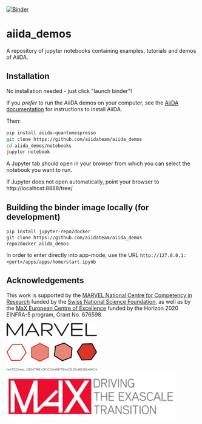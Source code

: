 [![Binder](https://mybinder.org/badge.svg)](https://mybinder.org/v2/gh/aiidateam/aiida_demos/master/?urlpath=apps/apps/home/start.ipynb)
# aiida_demos
A repository of jupyter notebooks containing examples, tutorials and demos of AiiDA.

## Installation

No installation needed - just click "launch binder"!

If you *prefer* to run the AiiDA demos on your computer,
see the [AiiDA documentation](https://aiida-core.readthedocs.io/en/stable/)
for instructions to install AiiDA. 

Then:
```bash
pip install aiida-quantumespresso
git clone https://github.com/aiidateam/aiida_demos
cd aiida_demos/notebooks
jupyter notebook
```
A Jupyter tab should open in your browser from which you can select the notebook you want to run.

If Jupyter does not open automatically, point your browser to http://localhost:8888/tree/

## Building the binder image locally (for development)

```
pip install jupyter-repo2docker
git clone https://github.com/aiidateam/aiida_demos
repo2docker aiida_demos
```

In order to enter directly into app-mode, use the URL
`http://127.0.0.1:<port>/apps/apps/home/start.ipynb`

## Acknowledgements

This work is supported by the [MARVEL National Centre for Competency in
Research](<http://nccr-marvel.ch>) funded by the [Swiss National
Science Foundation](<http://www.snf.ch/en>), as well as by the [MaX
European Centre of Excellence](<http://www.max-centre.eu/>) funded by
the Horizon 2020 EINFRA-5 program, Grant No. 676598.

![MARVEL](miscellaneous/logos/MARVEL.png)
![MaX](miscellaneous/logos/MaX.png)
